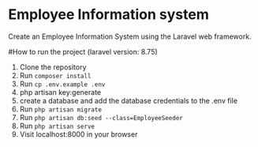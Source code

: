 # Employee Information system

Create an Employee Information System using the Laravel web framework.

#How to run the project (laravel version: 8.75)

1. Clone the repository
2. Run `composer install`
3. Run `cp .env.example .env`
4. php artisan key:generate
5. create a database and add the database credentials to the .env file
6. Run `php artisan migrate`
7. Run `php artisan db:seed --class=EmployeeSeeder`
8. Run `php artisan serve`
9. Visit localhost:8000 in your browser
